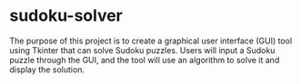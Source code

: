 # sudoku-solver
The purpose of this project is to create a graphical user interface (GUI) tool using Tkinter that can solve Sudoku puzzles. Users will input a Sudoku puzzle through the GUI, and the tool will use an algorithm to solve it and display the solution.
